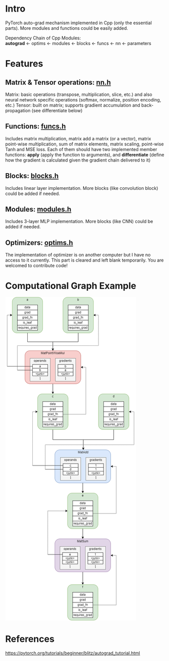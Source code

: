 # Intro
PyTorch auto-grad mechanism implemented in Cpp (only the essential parts). More modules and functions could be easily added. 

Dependency Chain of Cpp Modules: \
**autograd** <- optims <- modules <- blocks <- funcs <- nn <- parameters

# Features
## Matrix & Tensor operations: [nn.h](./sources/includes/nn_decl.h)
Matrix: basic operations (transpose, multiplication, slice, etc.) and also neural network specific operations (softmax, normalize, position encoding, etc.) 
Tensor: built on matrix; supports gradient accumulation and back-propagation (see differentiate below)

## Functions: [funcs.h](./sources/includes/funcs_decl.h)
Includes matrix multiplication, matrix add a matrix (or a vector), matrix point-wise multiplication, sum of matrix elements, matrix scaling, point-wise Tanh and MSE loss. Each of them should have two implemented member functions: **apply** (apply the function to arguments), and **differentiate** (define how the gradient is calculated given the gradient chain delivered to it)

## Blocks: [blocks.h](./sources/includes/blocks_decl.h)
Includes linear layer implementation. More blocks (like convolution block) could be added if needed.  

## Modules: [modules.h](./sources/includes/modules_decl.h)
Includes 3-layer MLP implementation. More blocks (like CNN) could be added if needed.

## Optimizers: [optims.h](./sources/includes/optims_decl.h)
The implementation of optimizer is on another computer but I have no access to it currently. This part is cleared and left blank temporarily. You are welcomed to contribute code!

# Computational Graph Example
![avatar](./misc/BP.png)

# References
https://pytorch.org/tutorials/beginner/blitz/autograd_tutorial.html
